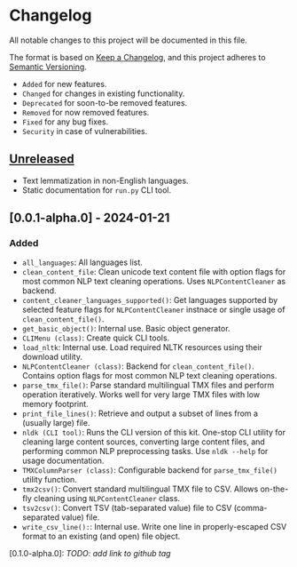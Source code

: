 # Changelog

All notable changes to this project will be documented in this file.

The format is based on [Keep a Changelog](https://keepachangelog.com/en/1.0.0/),
and this project adheres to [Semantic Versioning](https://semver.org/spec/v2.0.0.html).

- `Added` for new features.
- `Changed` for changes in existing functionality.
- `Deprecated` for soon-to-be removed features.
- `Removed` for now removed features.
- `Fixed` for any bug fixes.
- `Security` in case of vulnerabilities.

## [Unreleased]

- Text lemmatization in non-English languages.
- Static documentation for `run.py` CLI tool.

## [0.0.1-alpha.0] - 2024-01-21

### Added

- `all_languages`: All languages list.
- `clean_content_file`: Clean unicode text content file with option flags for most common NLP text cleaning operations. Uses `NLPContentCleaner` as backend.
- `content_cleaner_languages_supported()`: Get languages supported by selected feature flags for `NLPContentCleaner` instnace or single usage of `clean_content_file()`.
- `get_basic_object()`: Internal use. Basic object generator.
- `CLIMenu (class)`: Create quick CLI tools.
- `load_nltk`: Internal use. Load required NLTK resources using their download utility.
- `NLPContentCleaner (class)`: Backend for `clean_content_file()`. Contains option flags for most common NLP text cleaning operations.
- `parse_tmx_file()`: Parse standard multilingual TMX files and perform operation iteratively. Works well for very large TMX files with low memory footprint.
- `print_file_lines()`: Retrieve and output a subset of lines from a (usually large) file.
- `nldk (CLI tool)`: Runs the CLI version of this kit. One-stop CLI utility for cleaning large content sources, converting large content files, and performing common NLP preprocessing tasks. Use `nldk --help` for usage documentation.
- `TMXColumnParser (class)`: Configurable backend for `parse_tmx_file()` utility function.
- `tmx2csv()`: Convert standard multilingual TMX file to CSV. Allows on-the-fly cleaning using `NLPContentCleaner` class.
- `tsv2csv()`: Convert TSV (tab-separated value) file to CSV (comma-separated value) file.
- `write_csv_line():`: Internal use. Write one line in properly-escaped CSV format to an existing (and open) file object.

[unreleased]: https://github.com/vanguardapps/nldk/tree/dev

[0.1.0-alpha.0]: _TODO: add link to github tag_
